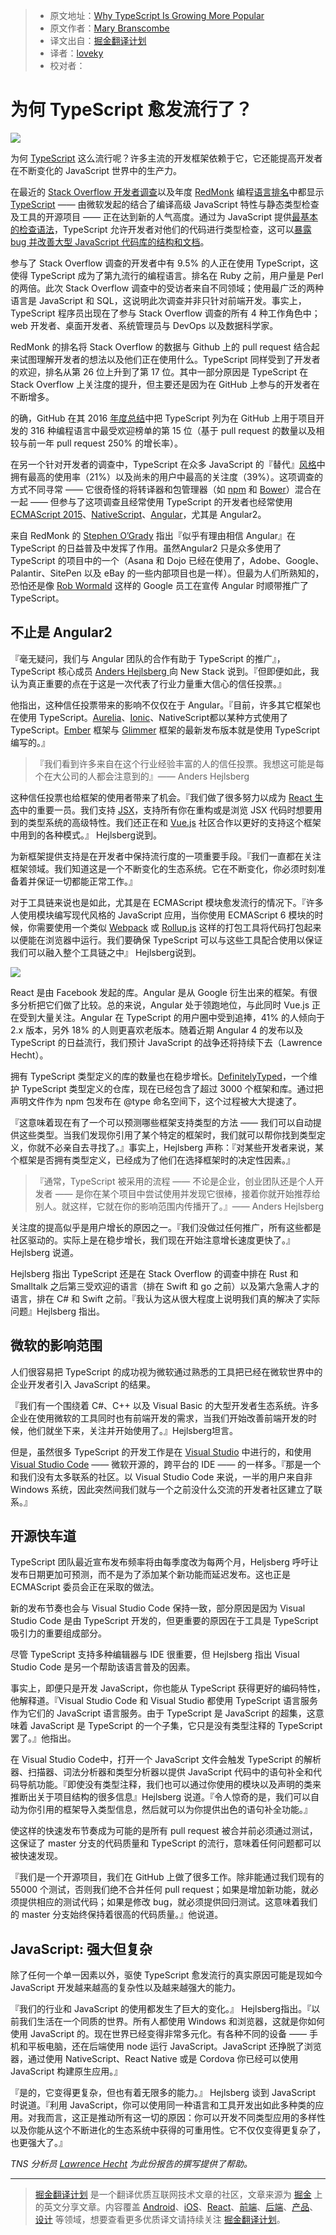 > * 原文地址：[Why TypeScript Is Growing More Popular](https://thenewstack.io/typescript-getting-popular/)
> * 原文作者：[Mary Branscombe](https://thenewstack.io/author/marybranscombe/)
> * 译文出自：[掘金翻译计划](https://github.com/xitu/gold-miner)
> * 译者：[loveky](https://github.com/loveky)
> * 校对者：

# 为何 TypeScript 愈发流行了？ #

![](https://cdn.thenewstack.io/media/2017/04/2fd01361-unnamed-1024x876.jpg)

为何 [TypeScript](https://www.typescriptlang.org/) 这么流行呢？许多主流的开发框架依赖于它，它还能提高开发者在不断变化的 JavaScript 世界中的生产力。

在最近的 [Stack Overflow 开发者调查](https://stackoverflow.com/insights/survey/2017#technology)以及年度 [RedMonk](http://redmonk.com) 编程[语言排名](https://redmonk.com/sogrady/2017/03/17/language-rankings-1-17/)中都显示 [TypeScript](https://www.thenewstack.io/tag/TypeScript) —— 由微软发起的结合了编译高级 JavaScript 特性与静态类型检查及工具的开源项目 —— 正在达到新的人气高度。通过为 JavaScript 提供[最基本的检查语法](https://medium.com/@tomdale/glimmer-js-whats-the-deal-with-typescript-f666d1a3aad0)，TypeScript 允许开发者对他们的代码进行类型检查，这可以[暴露 bug 并改善大型 JavaScript 代码库的结构和文档]((https://slack.engineering/typescript-at-slack-a81307fa288d))。

参与了 Stack Overflow 调查的开发者中有 9.5% 的人正在使用 TypeScript，这使得 TypeScript 成为了第九流行的编程语言。排名在 Ruby 之前，用户量是 Perl 的两倍。此次 Stack Overflow 调查中的受访者来自不同领域；使用最广泛的两种语言是 JavaScript 和 SQL，这说明此次调查并非只针对前端开发。事实上，TypeScript 程序员出现在了参与 Stack Overflow 调查的所有 4 种工作角色中；web 开发者、桌面开发者、系统管理员与 DevOps 以及数据科学家。

RedMonk 的排名将 Stack Overflow 的数据与 Github 上的 pull request 结合起来试图理解开发者的想法以及他们正在使用什么。TypeScript 同样受到了开发者的欢迎，排名从第 26 位上升到了第 17 位。其中一部分原因是 TypeScript 在 Stack Overflow 上关注度的提升，但主要还是因为在 GitHub 上参与的开发者在不断增多。

的确，GitHub 在其 2016 [年度总结](https://octoverse.github.com/)中把 TypeScript 列为在 GitHub 上用于项目开发的 316 种编程语言中最受欢迎榜单的第 15 位（基于 pull request 的数量以及相较与前一年 pull request 250% 的增长率）。

在另一个针对开发者的调查中，TypeScript 在众多 JavaScript 的『替代』[风格](http://stateofjs.com/2016/flavors/)中拥有最高的使用率（21%）以及尚未的用户中最高的关注度（39%）。这项调查的方式不同寻常 —— 它很奇怪的将转译器和包管理器（如 [npm](https://www.npmjs.com/) 和 [Bower](https://bower.io/)）混合在一起 —— 但参与了这项调查且经常使用 TypeScript 的开发者也经常使用 [ECMAScript 2015](http://www.ecma-international.org/ecma-262/6.0/)、[NativeScript](https://www.nativescript.org/)、[Angular](https://angular.io/)，尤其是 Angular2。

来自 RedMonk 的 [Stephen O’Grady](http://redmonk.com/team/stephen-ogrady/) 指出『似乎有理由相信 Angular』在 TypeScript 的日益普及中发挥了作用。虽然Angular2 只是众多使用了 TypeScript 的项目中的一个（Asana 和 Dojo 已经在使用了，Adobe、Google、Palantir、SitePen 以及 eBay 的一些内部项目也是一样）。但最为人们所熟知的，恐怕还是像 [Rob Wormald](https://twitter.com/robwormald) 这样的 Google 员工在宣传 Angular 时顺带推广了 TypeScript。

## 不止是 Angular2 ##

『毫无疑问，我们与 Angular 团队的合作有助于 TypeScript 的推广』，TypeScript 核心成员 [Anders Hejlsberg ](https://twitter.com/ahejlsberg?lang=en) 向 New Stack 说到。『但即便如此，我认为真正重要的点在于这是一次代表了行业力量重大信心的信任投票。』

他指出，这种信任投票带来的影响不仅仅在于 Angular。『目前，许多其它框架也在使用 TypeScript。[Aurelia](http://aurelia.io/)、[Ionic](https://ionicframework.com/)、NativeScript都以某种方式使用了 TypeScript。[Ember](https://www.emberjs.com/) 框架与 [Glimmer](https://github.com/glimmerjs) 框架的最新发布版本就是使用 TypeScript 编写的。』

> 『我们看到许多来自在这个行业经验丰富的人的信任投票。我想这可能是每个在大公司的人都会注意到的』—— Anders Hejlsberg

这种信任投票也给框架的使用者带来了机会。『我们做了很多努力以成为 [React 生态](https://facebook.github.io/react/)中的重要一员。我们支持 [JSX](https://jsx.github.io/)，支持所有你在重构或是浏览 JSX 代码时想要用到的类型系统的高级特性。我们还正在和 [Vue.js](https://vuejs.org/) 社区合作以更好的支持这个框架中用到的各种模式。』 Hejlsberg说到。

为新框架提供支持是在开发者中保持流行度的一项重要手段。『我们一直都在关注框架领域。我们知道这是一个不断变化的生态系统。它在不断变化，你必须时刻准备着并保证一切都能正常工作。』

对于工具链来说也是如此，尤其是在 ECMAScript 模块愈发流行的情况下。『许多人使用模块编写现代风格的 JavaScript 应用，当你使用 ECMAScript 6 模块的时候，你需要使用一个类似 [Webpack](https://webpack.github.io/) 或 [Rollup.js](https://rollupjs.org/) 这样的打包工具将代码打包起来以便能在浏览器中运行。我们要确保 TypeScript 可以与这些工具配合使用以保证我们可以融入整个工具链之中』 Hejlsberg说到。

[![](https://cdn.thenewstack.io/media/2017/04/940acc19-stateofthenation.png)](http://vmob.me/DE1Q17)

React 是由 Facebook 发起的库。Angular 是从 Google 衍生出来的框架。有很多分析把它们做了比较。总的来说，Angular 处于领跑地位，与此同时 Vue.js 正在受到大量关注。Angular 在 TypeScript 的用户圈中受到追捧，41% 的人倾向于 2.x 版本，另外 18% 的人则更喜欢老版本。随着近期 Angular 4 的发布以及 TypeScript 的日益流行，我们预计 JavaScript 的战争还将持续下去（Lawrence Hecht）。

拥有 TypeScript 类型定义的库的数量也在稳步增长。[DefinitelyTyped](http://definitelytyped.org/)，一个维护 TypeScript 类型定义的仓库，现在已经包含了超过 3000 个框架和库。通过把声明文件作为 npm 包发布在 @type 命名空间下，这个过程被大大提速了。

『这意味着现在有了一个可以预测哪些框架支持类型的方法 —— 我们可以自动提供这些类型。当我们发现你引用了某个特定的框架时，我们就可以帮你找到类型定义，你就不必亲自去寻找了。』事实上，Hejlsberg 声称：『对某些开发者来说，某个框架是否拥有类型定义，已经成为了他们在选择框架时的决定性因素。』

>『通常，TypeScript 被采用的流程 —— 不论是企业，创业团队还是个人开发者 —— 是你在某个项目中尝试使用并发现它很棒，接着你就开始推荐给别人。就这样，它就在你的影响范围内传播开了。』—— Anders Hejlsberg

关注度的提高似乎是用户增长的原因之一。『我们没做过任何推广，所有这些都是社区驱动的。实际上是在稳步增长，我们现在开始注意增长速度更快了。』Hejlsberg 说道。

Hejlsberg 指出 TypeScript 还是在 Stack Overflow 的调查中排在 Rust 和 Smalltalk 之后第三受欢迎的语言（排在 Swift 和 go 之前）以及第六急需人才的语言，排在 C# 和 Swift 之前。『我认为这从很大程度上说明我们真的解决了实际问题』Hejlsberg 指出。


## 微软的影响范围 ##

人们很容易把 TypeScript 的成功视为微软通过熟悉的工具把已经在微软世界中的企业开发者引入 JavaScript 的结果。

『我们有一个围绕着 C#、C++ 以及 Visual Basic 的大型开发者生态系统。许多企业在使用微软的工具同时也有前端开发的需求，当我们开始改善前端开发的时候，他们就坐下来，关注并开始使用了。』Hejlsberg坦言。

但是，虽然很多 TypeScript 的开发工作是在 [Visual Studio](https://www.visualstudio.com/) 中进行的，和使用 [Visual Studio Code](https://code.visualstudio.com/) —— 微软开源的，跨平台的 IDE —— 的一样多。『那是一个和我们没有太多联系的社区。以 Visual Studio Code 来说，一半的用户来自非 Windows 系统，因此突然间我们就与一个之前没什么交流的开发者社区建立了联系。』

## 开源快车道 ##

TypeScript 团队最近宣布发布频率将由每季度改为每两个月，Heljsberg 呼吁让发布日期更加可预测，而不是为了添加某个新功能而延迟发布。这也正是 ECMAScript 委员会正在采取的做法。

新的发布节奏也会与 Visual Studio Code 保持一致，部分原因是因为 Visual Studio Code 是由 TypeScript 开发的，但更重要的原因在于工具是 TypeScript 吸引力的重要组成部分。

尽管 TypeScript 支持多种编辑器与 IDE 很重要，但 Hejlsberg 指出 Visual Studio Code 是另一个帮助该语言普及的因素。

事实上，即便只是开发 JavaScript，你也能从 TypeScript 获得更好的编码特性，他解释道。『Visual Studio Code 和 Visual Studio 都使用 TypeScript 语言服务作为它们的 JavaScript 语言服务。由于 TypeScript 是 JavaScript 的超集，这意味着 JavaScript 是 TypeScript 的一个子集，它只是没有类型注释的 TypeScript 罢了。』他指出。

在 Visual Studio Code中，打开一个 JavaScript 文件会触发 TypeScript 的解析器、扫描器、词法分析器和类型分析器以提供 JavaScript 代码中的语句补全和代码导航功能。『即使没有类型注释，我们也可以通过你使用的模块以及声明的类来推断出关于项目结构的很多信息』Hejlsberg 说道。『令人惊奇的是，我们可以自动为你引用的框架导入类型信息，然后就可以为你提供出色的语句补全功能。』

使这样的快速发布节奏成为可能的是所有 pull request 被合并前必须通过测试，这保证了 master 分支的代码质量和 TypeScript 的流行，意味着任何问题都可以被快速发现。

『我们是一个开源项目，我们在 GitHub 上做了很多工作。除非能通过我们现有的 55000 个测试，否则我们绝不合并任何 pull request；如果是增加新功能，就必须提供相应的测试代码；如果是修改 bug，就必须提供回归测试。这意味着我们的 master 分支始终保持着很高的代码质量。』他说道。

## JavaScript: 强大但复杂 ##

除了任何一个单一因素以外，驱使 TypeScript 愈发流行的真实原因可能是现如今 JavaScript 开发越来越高的复杂性以及越来越强大的能力。

『我们的行业和 JavaScript 的使用都发生了巨大的变化。』 Hejlsberg指出。『以前我们生活在一个同质的世界。所有人都使用 Windows 和浏览器，这就是你如何使用 JavaScript 的。现在世界已经变得非常多元化。有各种不同的设备 —— 手机和平板电脑，还在后端使用 node 运行 JavaScript。JavaScript 还挣脱了浏览器，通过使用 NativeScript、React Native 或是 Cordova 你已经可以使用 JavaScript 构建原生应用。』

『是的，它变得更复杂，但也有着无限多的能力。』 Hejlsberg 谈到 JavaScript 时说道。『利用 JavaScript，你可以使用同一种语言和工具开发出如此多种类的应用。对我而言，这正是推动所有这一切的原因：你可以开发不同类型应用的多样性以及你能从这个不断进化的生态系统中获得的可重用性。它不仅仅变得更复杂了，也更强大了。』

*TNS 分析员 [Lawrence Hecht](https://thenewstack.io/author/lawrence-hecht/) 为此份报告的撰写提供了帮助。*



---

> [掘金翻译计划](https://github.com/xitu/gold-miner) 是一个翻译优质互联网技术文章的社区，文章来源为 [掘金](https://juejin.im) 上的英文分享文章。内容覆盖 [Android](https://github.com/xitu/gold-miner#android)、[iOS](https://github.com/xitu/gold-miner#ios)、[React](https://github.com/xitu/gold-miner#react)、[前端](https://github.com/xitu/gold-miner#前端)、[后端](https://github.com/xitu/gold-miner#后端)、[产品](https://github.com/xitu/gold-miner#产品)、[设计](https://github.com/xitu/gold-miner#设计) 等领域，想要查看更多优质译文请持续关注 [掘金翻译计划](https://github.com/xitu/gold-miner)。
